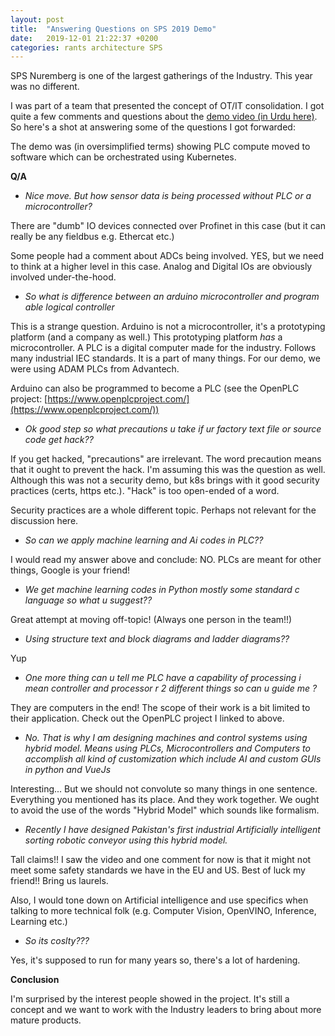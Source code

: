 ```yaml
---
layout: post
title:  "Answering Questions on SPS 2019 Demo"
date:   2019-12-01 21:22:37 +0200
categories: rants architecture SPS
---
```


SPS Nuremberg is one of the largest gatherings of the Industry. This year was no different.

I was part of a team that presented the concept of OT/IT consolidation. I got quite a few comments and questions about the [demo video (in Urdu here)](https://www.facebook.com/ziakhan/videos/10156612828352623/). So here's a shot at answering some of the questions I got forwarded:

The demo was (in oversimplified terms) showing PLC compute moved to software which can be orchestrated using Kubernetes.

**Q/A**

- _Nice move.  But how sensor data is being processed without PLC or a microcontroller?_

There are "dumb" IO devices connected over Profinet in this case (but it can really be any fieldbus e.g. Ethercat etc.)

Some people had a comment about ADCs being involved. YES, but we need to think at a higher level in this case. Analog and Digital IOs are obviously involved under-the-hood.


- _So what is difference between an arduino microcontroller and program able logical controller_

This is a strange question. Arduino is not a microcontroller, it's a prototyping platform (and a company as well.) This prototyping platform _has_ a microcontroller. A PLC is a digital computer made for the industry. Follows many industrial IEC standards. It is a part of many things. For our demo, we were using ADAM PLCs from Advantech.

Arduino can also be programmed to become a PLC (see the OpenPLC project: [https://www.openplcproject.com/](https://www.openplcproject.com/))

- _Ok good step so what precautions u take if ur factory text file or source code get hack??_

If you get hacked, "precautions" are irrelevant. The word precaution means that it ought to prevent the hack. I'm assuming this was the question as well. Although this was not a security demo, but k8s brings with it good security practices (certs, https etc.). "Hack" is too open-ended of a word.

Security practices are a whole different topic. Perhaps not relevant for the discussion here.

- _So can we apply machine learning and Ai codes in PLC??_

I would read my answer above and conclude: NO. PLCs are meant for other things, Google is your friend!

- _We get machine learning codes in Python mostly some standard c language so what u suggest??_

Great attempt at moving off-topic! (Always one person in the team!!)

- _Using structure text and block diagrams and ladder diagrams??_

Yup

- _One more thing can u tell me PLC have a capability of processing i mean controller and processor r 2 different things so can u guide me ?_

They are computers in the end! The scope of their work is a bit limited to their application. Check out the OpenPLC project I linked to above.

- _No. That is why I am designing machines and control systems using hybrid model. Means using PLCs, Microcontrollers and Computers to accomplish all kind of customization which include AI and custom GUIs in python and VueJs_

Interesting... But we should not convolute so many things in one sentence. Everything you mentioned has its place. And they work together. We ought to avoid the use of the words "Hybrid Model" which sounds like formalism.

- _Recently I have designed Pakistan's first industrial Artificially intelligent sorting robotic conveyor using this hybrid model._

Tall claims!! I saw the video and one comment for now is that it might not meet some safety standards we have in the EU and US. Best of luck my friend!! Bring us laurels.

Also, I would tone down on Artificial intelligence and use specifics when talking to more technical folk (e.g. Computer Vision, OpenVINO, Inference, Learning etc.)

- _So its coslty???_

Yes, it's supposed to run for many years so, there's a lot of hardening.


**Conclusion**

I'm surprised by the interest people showed in the project. It's still a concept and we want to work with the Industry leaders to bring about more mature products.